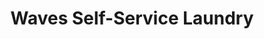 ---
title: "Waves Self-Service Laundry"
url: /portland/waves-self-service-laundry/
shop: laundry
---